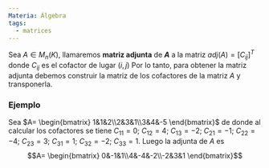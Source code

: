 ```yaml
---
Materia: Álgebra
tags:
  - matrices
---
```

Sea $A  \in M_n(K)$, llamaremos **matriz adjunta** de **$A$** a la matriz $adj(A)=[C_{ij}]^T$ donde $C_{ij}$ es el cofactor de lugar $(i,j)$
Por lo tanto, para obtener la matriz adjunta debemos construir la matriz de los cofactores de la matriz $A$ y transponerla.

### Ejemplo
Sea $A= \begin{bmatrix} 1&1&2\\2&3&1\\3&4&-5 \end{bmatrix}$ de donde al calcular los cofactores se tiene $C_{11}=0; \ C_{12}=4; \ C_{13}=-2; \ C_{21}=-1; \ C_{22}=-4; \ C_{23}=3; \ C_{31}=1; \ C_{32}=-2; \ C_{33}=1$. Luego la adjunta de $A$ es $$A= \begin{bmatrix} 0&-1&1\\4&-4&-2\\-2&3&1 \end{bmatrix}$$
